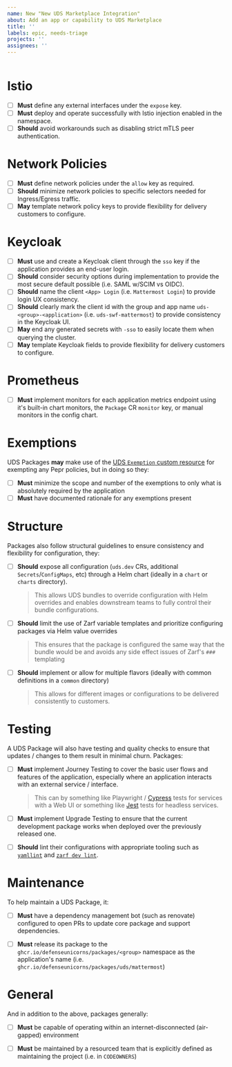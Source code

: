 ```yaml
---
name: New "New UDS Marketplace Integration"
about: Add an app or capability to UDS Marketplace
title: ''
labels: epic, needs-triage
projects: ''
assignees: ''
---
```


```[tasklist]

```

<!-- The following tasks are common and suggested to be evaluated when considering a new integration. -->


# Istio

- [ ] **Must** define any external interfaces under the `expose` key.
- [ ] **Must** deploy and operate successfully with Istio injection enabled in the namespace.
- [ ] **Should** avoid workarounds such as disabling strict mTLS peer authentication.

# Network Policies

- [ ] **Must** define network policies under the `allow` key as required.
- [ ] **Should** minimize network policies to specific selectors needed for Ingress/Egress traffic.
- [ ] **May** template network policy keys to provide flexibility for delivery customers to configure.

# Keycloak

- [ ] **Must** use and create a Keycloak client through the `sso` key if the application provides an end-user login.
- [ ] **Should** consider security options during implementation to provide the most secure default possible (i.e. SAML w/SCIM vs OIDC).
- [ ] **Should** name the client `<App> Login` (i.e. `Mattermost Login`) to provide login UX consistency.
- [ ] **Should** clearly mark the client id with the group and app name `uds-<group>-<application>` (i.e. `uds-swf-mattermost`) to provide consistency in the Keycloak UI.
- [ ] **May** end any generated secrets with `-sso` to easily locate them when querying the cluster.
- [ ] **May** template Keycloak fields to provide flexibility for delivery customers to configure.

# Prometheus

- [ ] **Must** implement monitors for each application metrics endpoint using it's built-in chart monitors, the `Package` CR `monitor` key, or manual monitors in the config chart.

# Exemptions

UDS Packages **may** make use of the [UDS `Exemption` custom resource](https://github.com/defenseunicorns/uds-core/blob/main/src/pepr/operator/README.md#example-uds-exemption-cr) for exempting any Pepr policies, but in doing so they:

- [ ] **Must** minimize the scope and number of the exemptions to only what is absolutely required by the application
- [ ] **Must** have documented rationale for any exemptions present

# Structure

Packages also follow structural guidelines to ensure consistency and flexibility for configuration, they:

- [ ] **Should** expose all configuration (`uds.dev` CRs, additional `Secrets`/`ConfigMaps`, etc) through a Helm chart (ideally in a `chart` or `charts` directory).
  > This allows UDS bundles to override configuration with Helm overrides and enables downstream teams to fully control their bundle configurations.

- [ ] **Should** limit the use of Zarf variable templates and prioritize configuring packages via Helm value overrides
  > This ensures that the package is configured the same way that the bundle would be and avoids any side effect issues of Zarf's `###` templating

- [ ] **Should** implement or allow for multiple flavors (ideally with common definitions in a `common` directory)
  > This allows for different images or configurations to be delivered consistently to customers.

# Testing

A UDS Package will also have testing and quality checks to ensure that updates / changes to them result in minimal churn.  Packages:

- [ ] **Must** implement Journey Testing to cover the basic user flows and features of the application, especially where an application interacts with an external service / interface.
  > This can by something like Playwright / [Cypress](https://github.com/defenseunicorns/uds-identity-config/tree/main/src/test/cypress) tests for services with a Web UI or something like [Jest](https://github.com/defenseunicorns/uds-package-gitlab-runner/tree/main/test) tests for headless services.

- [ ] **Must** implement Upgrade Testing to ensure that the current development package works when deployed over the previously released one.

- [ ] **Should** lint their configurations with appropriate tooling such as [`yamllint`](https://github.com/adrienverge/yamllint) and [`zarf dev lint`](https://docs.zarf.dev/commands/zarf_dev_lint/).


# Maintenance

To help maintain a UDS Package, it:

- [ ] **Must** have a dependency management bot (such as renovate) configured to open PRs to update core package and support dependencies.

- [ ] **Must** release its package to the `ghcr.io/defenseunicorns/packages/<group>` namespace as the application's name (i.e. `ghcr.io/defenseunicorns/packages/uds/mattermost`)

# General

And in addition to the above, packages generally:

- [ ] **Must** be capable of operating within an internet-disconnected (air-gapped) environment

- [ ] **Must** be maintained by a resourced team that is explicitly defined as maintaining the project (i.e. in `CODEOWNERS`)
